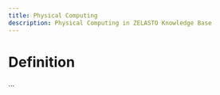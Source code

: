 ```yaml
---
title: Physical Computing
description: Physical Computing in ZELASTO Knowledge Base
---
```


# Definition
...
